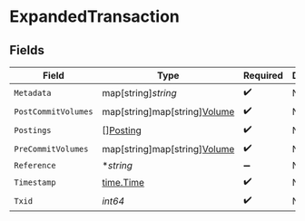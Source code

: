 # ExpandedTransaction


## Fields

| Field                                                         | Type                                                          | Required                                                      | Description                                                   | Example                                                       |
| ------------------------------------------------------------- | ------------------------------------------------------------- | ------------------------------------------------------------- | ------------------------------------------------------------- | ------------------------------------------------------------- |
| `Metadata`                                                    | map[string]*string*                                           | :heavy_check_mark:                                            | N/A                                                           |                                                               |
| `PostCommitVolumes`                                           | map[string]map[string][Volume](../../models/shared/volume.md) | :heavy_check_mark:                                            | N/A                                                           |                                                               |
| `Postings`                                                    | [][Posting](../../models/shared/posting.md)                   | :heavy_check_mark:                                            | N/A                                                           |                                                               |
| `PreCommitVolumes`                                            | map[string]map[string][Volume](../../models/shared/volume.md) | :heavy_check_mark:                                            | N/A                                                           |                                                               |
| `Reference`                                                   | **string*                                                     | :heavy_minus_sign:                                            | N/A                                                           | ref:001                                                       |
| `Timestamp`                                                   | [time.Time](https://pkg.go.dev/time#Time)                     | :heavy_check_mark:                                            | N/A                                                           |                                                               |
| `Txid`                                                        | *int64*                                                       | :heavy_check_mark:                                            | N/A                                                           |                                                               |